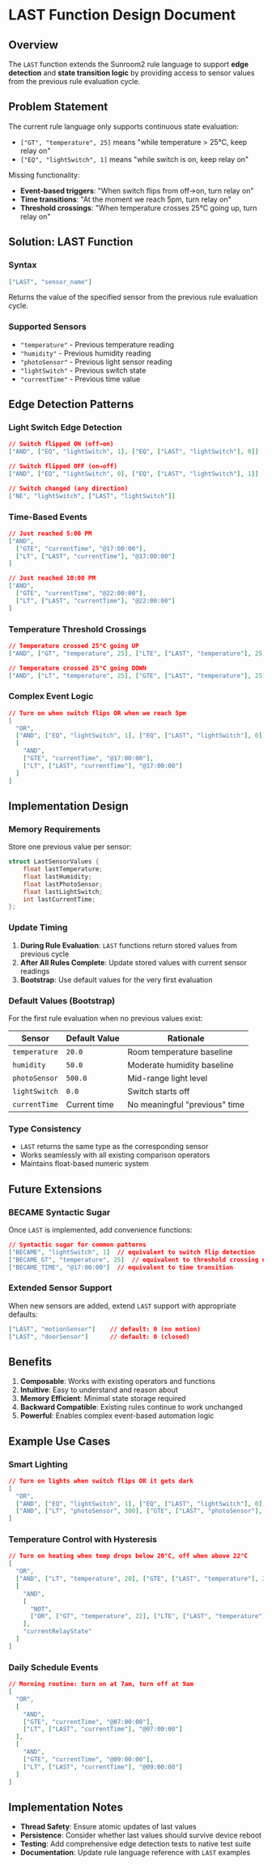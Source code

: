 # LAST Function Design Document

## Overview

The `LAST` function extends the Sunroom2 rule language to support **edge detection** and **state transition logic** by providing access to sensor values from the previous rule evaluation cycle.

## Problem Statement

The current rule language only supports continuous state evaluation:

- `["GT", "temperature", 25]` means "while temperature > 25°C, keep relay on"
- `["EQ", "lightSwitch", 1]` means "while switch is on, keep relay on"

Missing functionality:

- **Event-based triggers**: "When switch flips from off→on, turn relay on"
- **Time transitions**: "At the moment we reach 5pm, turn relay on"
- **Threshold crossings**: "When temperature crosses 25°C going up, turn relay on"

## Solution: LAST Function

### Syntax

```json
["LAST", "sensor_name"]
```

Returns the value of the specified sensor from the previous rule evaluation cycle.

### Supported Sensors

- `"temperature"` - Previous temperature reading
- `"humidity"` - Previous humidity reading
- `"photoSensor"` - Previous light sensor reading
- `"lightSwitch"` - Previous switch state
- `"currentTime"` - Previous time value

## Edge Detection Patterns

### Light Switch Edge Detection

```json
// Switch flipped ON (off→on)
["AND", ["EQ", "lightSwitch", 1], ["EQ", ["LAST", "lightSwitch"], 0]]

// Switch flipped OFF (on→off)
["AND", ["EQ", "lightSwitch", 0], ["EQ", ["LAST", "lightSwitch"], 1]]

// Switch changed (any direction)
["NE", "lightSwitch", ["LAST", "lightSwitch"]]
```

### Time-Based Events

```json
// Just reached 5:00 PM
["AND",
  ["GTE", "currentTime", "@17:00:00"],
  ["LT", ["LAST", "currentTime"], "@17:00:00"]
]

// Just reached 10:00 PM
["AND",
  ["GTE", "currentTime", "@22:00:00"],
  ["LT", ["LAST", "currentTime"], "@22:00:00"]
]
```

### Temperature Threshold Crossings

```json
// Temperature crossed 25°C going UP
["AND", ["GT", "temperature", 25], ["LTE", ["LAST", "temperature"], 25]]

// Temperature crossed 25°C going DOWN
["AND", ["LT", "temperature", 25], ["GTE", ["LAST", "temperature"], 25]]
```

### Complex Event Logic

```json
// Turn on when switch flips OR when we reach 5pm
[
  "OR",
  ["AND", ["EQ", "lightSwitch", 1], ["EQ", ["LAST", "lightSwitch"], 0]],
  [
    "AND",
    ["GTE", "currentTime", "@17:00:00"],
    ["LT", ["LAST", "currentTime"], "@17:00:00"]
  ]
]
```

## Implementation Design

### Memory Requirements

Store one previous value per sensor:

```cpp
struct LastSensorValues {
    float lastTemperature;
    float lastHumidity;
    float lastPhotoSensor;
    float lastLightSwitch;
    int lastCurrentTime;
};
```

### Update Timing

1. **During Rule Evaluation**: `LAST` functions return stored values from previous cycle
2. **After All Rules Complete**: Update stored values with current sensor readings
3. **Bootstrap**: Use default values for the very first evaluation

### Default Values (Bootstrap)

For the first rule evaluation when no previous values exist:

| Sensor        | Default Value | Rationale                     |
| ------------- | ------------- | ----------------------------- |
| `temperature` | `20.0`        | Room temperature baseline     |
| `humidity`    | `50.0`        | Moderate humidity baseline    |
| `photoSensor` | `500.0`       | Mid-range light level         |
| `lightSwitch` | `0.0`         | Switch starts off             |
| `currentTime` | Current time  | No meaningful "previous" time |

### Type Consistency

- `LAST` returns the same type as the corresponding sensor
- Works seamlessly with all existing comparison operators
- Maintains float-based numeric system

## Future Extensions

### BECAME Syntactic Sugar

Once `LAST` is implemented, add convenience functions:

```json
// Syntactic sugar for common patterns
["BECAME", "lightSwitch", 1]  // equivalent to switch flip detection
["BECAME_GT", "temperature", 25]  // equivalent to threshold crossing up
["BECAME_TIME", "@17:00:00"]  // equivalent to time transition
```

### Extended Sensor Support

When new sensors are added, extend `LAST` support with appropriate defaults:

```json
["LAST", "motionSensor"]    // default: 0 (no motion)
["LAST", "doorSensor"]      // default: 0 (closed)
```

## Benefits

1. **Composable**: Works with existing operators and functions
2. **Intuitive**: Easy to understand and reason about
3. **Memory Efficient**: Minimal state storage required
4. **Backward Compatible**: Existing rules continue to work unchanged
5. **Powerful**: Enables complex event-based automation logic

## Example Use Cases

### Smart Lighting

```json
// Turn on lights when switch flips OR it gets dark
[
  "OR",
  ["AND", ["EQ", "lightSwitch", 1], ["EQ", ["LAST", "lightSwitch"], 0]],
  ["AND", ["LT", "photoSensor", 300], ["GTE", ["LAST", "photoSensor"], 300]]
]
```

### Temperature Control with Hysteresis

```json
// Turn on heating when temp drops below 20°C, off when above 22°C
[
  "OR",
  ["AND", ["LT", "temperature", 20], ["GTE", ["LAST", "temperature"], 20]],
  [
    "AND",
    [
      "NOT",
      ["OR", ["GT", "temperature", 22], ["LTE", ["LAST", "temperature"], 22]]
    ],
    "currentRelayState"
  ]
]
```

### Daily Schedule Events

```json
// Morning routine: turn on at 7am, turn off at 9am
[
  "OR",
  [
    "AND",
    ["GTE", "currentTime", "@07:00:00"],
    ["LT", ["LAST", "currentTime"], "@07:00:00"]
  ],
  [
    "AND",
    ["GTE", "currentTime", "@09:00:00"],
    ["LT", ["LAST", "currentTime"], "@09:00:00"]
  ]
]
```

## Implementation Notes

- **Thread Safety**: Ensure atomic updates of last values
- **Persistence**: Consider whether last values should survive device reboot
- **Testing**: Add comprehensive edge detection tests to native test suite
- **Documentation**: Update rule language reference with `LAST` examples

